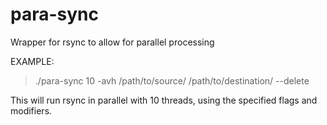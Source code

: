 # para-sync
Wrapper for rsync to allow for parallel processing

EXAMPLE:
>./para-sync 10 -avh /path/to/source/ /path/to/destination/ --delete

This will run rsync in parallel with 10 threads, using the specified flags and modifiers.
